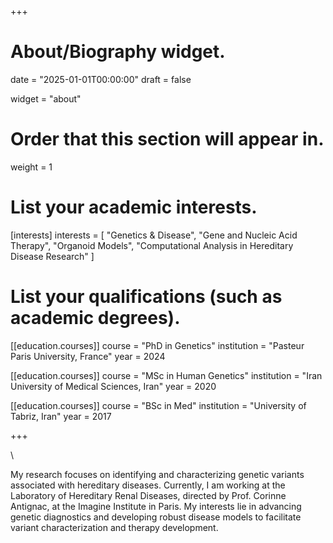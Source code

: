 +++
# About/Biography widget.

date = "2025-01-01T00:00:00"
draft = false

widget = "about"

# Order that this section will appear in.
weight = 1

# List your academic interests.
[interests]
  interests = [
    "Genetics & Disease",
    "Gene and Nucleic Acid Therapy",
    "Organoid Models",
    "Computational Analysis in Hereditary Disease Research"
  ]

# List your qualifications (such as academic degrees).
[[education.courses]]
  course = "PhD in Genetics"
  institution = "Pasteur Paris University, France"
  year = 2024

[[education.courses]]
  course = "MSc in Human Genetics"
  institution = "Iran University of Medical Sciences, Iran"
  year = 2020
  
[[education.courses]]
  course = "BSc in Med"
  institution = "University of Tabriz, Iran"
  year = 2017

+++

\ 

My research focuses on identifying and characterizing genetic variants associated with hereditary diseases. Currently, I am working at the Laboratory of Hereditary Renal Diseases, directed by Prof. Corinne Antignac, at the Imagine Institute in Paris. My interests lie in advancing genetic diagnostics and developing robust disease models to facilitate variant characterization and therapy development.
